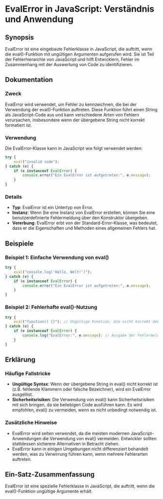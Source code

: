 <!--
Meta Description: # EvalError in JavaScript: Verständnis und Anwendung ## Synopsis EvalError ist eine eingebaute Fehlerklasse in JavaScript, die auftritt, wenn die eval...
Meta Keywords: evalerror, eval, die, javascript, ist
-->

# EvalError in JavaScript: Verständnis und Anwendung

## Synopsis
EvalError ist eine eingebaute Fehlerklasse in JavaScript, die auftritt, wenn die eval()-Funktion mit ungültigen Argumenten aufgerufen wird. Sie ist Teil der Fehlerhierarchie von JavaScript und hilft Entwicklern, Fehler im Zusammenhang mit der Auswertung von Code zu identifizieren.

## Dokumentation
### Zweck
EvalError wird verwendet, um Fehler zu kennzeichnen, die bei der Verwendung der eval()-Funktion auftreten. Diese Funktion führt einen String als JavaScript-Code aus und kann verschiedene Arten von Fehlern verursachen, insbesondere wenn der übergebene String nicht korrekt formatiert ist.

### Verwendung
Die EvalError-Klasse kann in JavaScript wie folgt verwendet werden:

```javascript
try {
    eval("invalid code");
} catch (e) {
    if (e instanceof EvalError) {
        console.error("Ein EvalError ist aufgetreten:", e.message);
    }
}
```

### Details
- **Typ**: EvalError ist ein Untertyp von Error.
- **Instanz**: Wenn Sie eine Instanz von EvalError erstellen, können Sie eine benutzerdefinierte Fehlermeldung über den Konstruktor übergeben.
- **Vererbung**: EvalError erbt von der Standard-Error-Klasse, was bedeutet, dass er die Eigenschaften und Methoden eines allgemeinen Fehlers hat.

## Beispiele
### Beispiel 1: Einfache Verwendung von eval()
```javascript
try {
    eval("console.log('Hallo, Welt!')");
} catch (e) {
    if (e instanceof EvalError) {
        console.error("Ein EvalError ist aufgetreten:", e.message);
    }
}
```

### Beispiel 2: Fehlerhafte eval()-Nutzung
```javascript
try {
    eval("function() {}"); // Ungültige Funktion, die nicht korrekt deklariert ist
} catch (e) {
    if (e instanceof EvalError) {
        console.log("EvalError:", e.message); // Ausgabe der Fehlermeldung
    }
}
```

## Erklärung
### Häufige Fallstricke
- **Ungültige Syntax**: Wenn der übergebene String in eval() nicht korrekt ist (z.B. fehlende Klammern oder falsche Bezeichner), wird ein EvalError ausgelöst.
- **Sicherheitsrisiken**: Die Verwendung von eval() kann Sicherheitsrisiken mit sich bringen, da sie beliebigen Code ausführen kann. Es wird empfohlen, eval() zu vermeiden, wenn es nicht unbedingt notwendig ist.

### Zusätzliche Hinweise
- EvalError wird selten verwendet, da die meisten modernen JavaScript-Anwendungen die Verwendung von eval() vermeiden. Entwickler sollten stattdessen sicherere Alternativen in Betracht ziehen.
- EvalError kann in einigen Umgebungen nicht differenziert behandelt werden, was zu Verwirrung führen kann, wenn mehrere Fehlerarten auftreten.

## Ein-Satz-Zusammenfassung
EvalError ist eine spezielle Fehlerklasse in JavaScript, die auftritt, wenn die eval()-Funktion ungültige Argumente erhält.